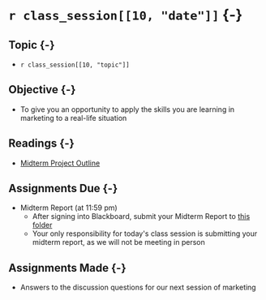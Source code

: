 # `r class_session[[10, "date"]]` {-}

## Topic {-}

- `r class_session[[10, "topic"]]`

## Objective {-}

- To give you an opportunity to apply the skills you are learning in marketing
to a real-life situation

## Readings {-}

- [Midterm Project Outline][]  

## Assignments Due {-}

- Midterm Report (at 11:59 pm)
  - After signing into Blackboard, submit your Midterm Report to [this folder][]  
  - Your only responsibility for today's class session is submitting your
  midterm report, as we will not be meeting in person

## Assignments Made {-}

- Answers to the discussion questions for our next session of marketing

[Midterm Project Outline]: https://boichuk.commerce.virginia.edu/the-juice-laundry.html
[this folder]: https://blackboard.comm.virginia.edu/webapps/assignment/uploadAssignment?content_id=_222305_1&course_id=_3945_1